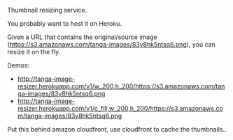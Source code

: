 Thumbnail resizing service.

You probably want to host it on Heroku.

Given a URL that contains the original/source image (https://s3.amazonaws.com/tanga-images/83y8hk5ntsq6.png), 
you can resize it on the fly.

Demos:

* http://tanga-image-resizer.herokuapp.com/v1/w_200,h_200/https://s3.amazonaws.com/tanga-images/83y8hk5ntsq6.png
* http://tanga-image-resizer.herokuapp.com/v1/c_fill,w_200,h_200/https://s3.amazonaws.com/tanga-images/83y8hk5ntsq6.png


Put this behind amazon cloudfront, use cloudfront to cache the thumbnails..

